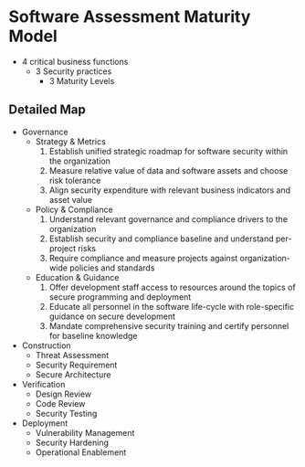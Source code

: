 # Software Assessment Maturity Model

- 4 critical business functions
  - 3 Security practices
    - 3 Maturity Levels

## Detailed Map
- Governance
  - Strategy & Metrics
    1. Establish unified strategic roadmap for software security within the organization
    2. Measure relative value of data and software assets and choose risk tolerance
    3. Align security expenditure with relevant business indicators and asset value
  - Policy & Compliance
    1. Understand relevant governance and compliance drivers to the organization
    2. Establish security and compliance baseline and understand per-project risks
    3. Require compliance and measure projects against organization-wide
policies and standards
  - Education & Guidance
    1. Offer development staff access to resources around the topics of secure programming and deployment
    2. Educate all personnel in the software life-cycle with role-specific guidance on secure development
    3. Mandate comprehensive security training and certify personnel for
baseline knowledge
- Construction
  - Threat Assessment
  - Security Requirement
  - Secure Architecture
- Verification
  - Design Review
  - Code Review
  - Security Testing
- Deployment
  - Vulnerability Management
  - Security Hardening
  - Operational Enablement
